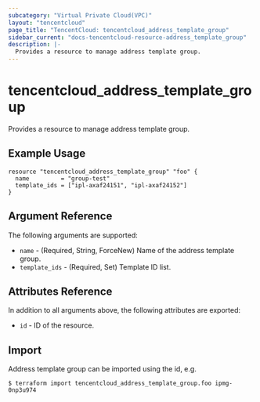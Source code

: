```yaml
---
subcategory: "Virtual Private Cloud(VPC)"
layout: "tencentcloud"
page_title: "TencentCloud: tencentcloud_address_template_group"
sidebar_current: "docs-tencentcloud-resource-address_template_group"
description: |-
  Provides a resource to manage address template group.
---
```


# tencentcloud_address_template_group

Provides a resource to manage address template group.

## Example Usage

```hcl
resource "tencentcloud_address_template_group" "foo" {
  name         = "group-test"
  template_ids = ["ipl-axaf24151", "ipl-axaf24152"]
}
```

## Argument Reference

The following arguments are supported:

* `name` - (Required, String, ForceNew) Name of the address template group.
* `template_ids` - (Required, Set) Template ID list.

## Attributes Reference

In addition to all arguments above, the following attributes are exported:

* `id` - ID of the resource.



## Import

Address template group can be imported using the id, e.g.

```
$ terraform import tencentcloud_address_template_group.foo ipmg-0np3u974
```


